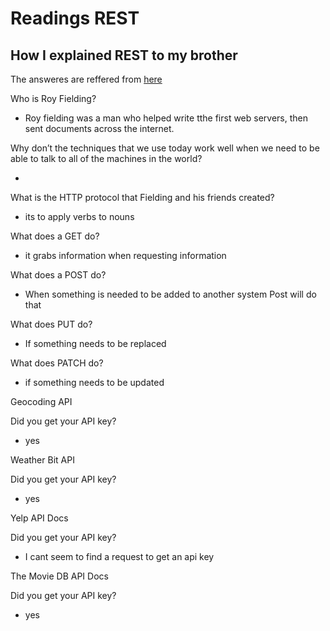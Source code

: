 # Readings REST

## How I explained REST to my brother

The answeres are reffered from [here](https://gist.github.com/brookr/5977550)

Who is Roy Fielding?

- Roy fielding was a man who helped write tthe first web servers, then sent documents across the internet.

Why don’t the techniques that we use today work
well when we need to be able to talk to all of the machines in the world?

- 

What is the HTTP protocol that Fielding and his friends created?

- its to apply verbs to nouns

What does a GET do?

- it grabs information when requesting information

What does a POST do?

- When something is needed to be added to another system Post will do that

What does PUT do?

- If something needs to be replaced

What does PATCH do?

- if something needs to be updated

Geocoding API

Did you get your API key?

- yes

Weather Bit API

Did you get your API key?

- yes

Yelp API Docs


Did you get your API key?

- I cant seem to find a request to get an api key

The Movie DB API Docs

Did you get your API key?

- yes
